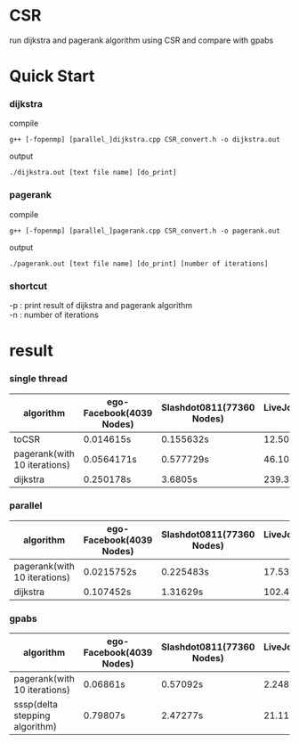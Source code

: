 # CSR
run dijkstra and pagerank algorithm using CSR and compare with gpabs   
# Quick Start   
### dijkstra
compile
```
g++ [-fopenmp] [parallel_]dijkstra.cpp CSR_convert.h -o dijkstra.out
```
output
```
./dijkstra.out [text file name] [do_print]
```
### pagerank
compile
```
g++ [-fopenmp] [parallel_]pagerank.cpp CSR_convert.h -o pagerank.out
```
output
```
./pagerank.out [text file name] [do_print] [number of iterations]
```
### shortcut
-p   :  print result of dijkstra and pagerank algorithm   
-n   :  number of iterations

# result   
### single thread   
algorithm|ego-Facebook(4039 Nodes)|Slashdot0811(77360 Nodes)|LiveJournal(4847571 Nodes)    
---|---|---|---|
toCSR|0.014615s|0.155632s|12.5018s   
pagerank(with 10 iterations)|0.0564171s|0.577729s|46.107s
dijkstra|0.250178s|3.6805s|239.351s  

### parallel
algorithm|ego-Facebook(4039 Nodes)|Slashdot0811(77360 Nodes)|LiveJournal(4847571 Nodes)    
---|---|---|---|
pagerank(with 10 iterations)|0.0215752s|0.225483s|17.5329s
dijkstra|0.107452s|1.31629s|102.412s

### gpabs
algorithm|ego-Facebook(4039 Nodes)|Slashdot0811(77360 Nodes)|LiveJournal(4847571 Nodes)    
---|---|---|---|   
pagerank(with 10 iterations)|0.06861s|0.57092s|2.24845s
sssp(delta stepping algorithm)|0.79807s|2.47277s|21.11190s  
